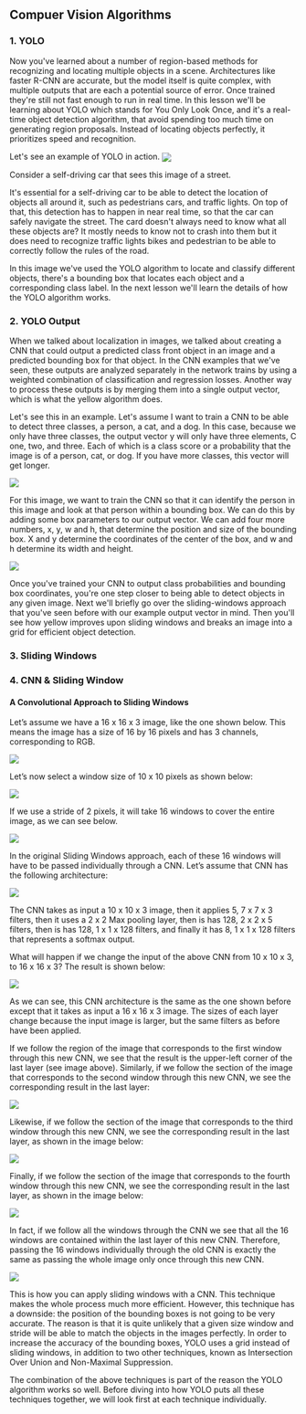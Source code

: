 ## Compuer Vision Algorithms

### 1. YOLO

Now you've learned about a number of region-based methods for recognizing and locating multiple objects in a scene.
Architectures like faster R-CNN are accurate, but the model itself is quite complex, with multiple outputs that are each a potential source of error.
Once trained they're still not fast enough to run in real time. In this lesson we'll be learning about YOLO which stands for You Only Look Once,
and it's a real-time object detection algorithm, that avoid spending too much time on generating region proposals.
Instead of locating objects perfectly, it prioritizes speed and recognition. 

Let's see an example of YOLO in action.
<img src="/Visual Representations/YOLO_Introduction.png" align="center"/></p>
Consider a self-driving car that sees this image of a street.

It's essential for a self-driving car to be able to detect the location of objects all around it, such as pedestrians cars, and traffic lights. On top of that, this detection has to happen in near real time,
so that the car can safely navigate the street. The card doesn't always need to know what all these objects are? 
It mostly needs to know not to crash into them but it does need to recognize traffic lights bikes and pedestrian to be able to correctly follow the rules of the road.

In this image we've used the YOLO algorithm to locate and classify different objects, there's a bounding box that locates each object and a corresponding class label.
In the next lesson we'll learn the details of how the YOLO algorithm works.

### 2. YOLO Output

When we talked about localization in images, we talked about creating a CNN that could output a predicted class front object in an image and a predicted bounding box for that object. In the CNN examples that we've seen, these outputs are analyzed separately in the network trains by using a weighted combination of classification and regression losses. Another way to process these outputs is by merging them into a single output vector, which is what the yellow algorithm does.

Let's see this in an example.
Let's assume I want to train a CNN to be able to detect three classes, a person, a cat, and a dog.
In this case, because we only have three classes, the output vector y will only have three elements, C one, two, and three.
Each of which is a class score or a probability that the image is of a person, cat, or dog.
If you have more classes, this vector will get longer.

<img src="/Visual Representations/YOLO_Output.png" align="center"/></p>

For this image, we want to train the CNN so that it can identify the person in this image and look at that person within a bounding box. We can do this by adding some box parameters to our output vector. We can add four more numbers, x, y, w and h, that determine the position and size of the bounding box. X and y determine the coordinates of the center of the box,
and w and h determine its width and height.

<img src="/Visual Representations/YOLO_Ouput_Vector.png" align="center"/></p>

Once you've trained your CNN to output class probabilities and bounding box coordinates, you're one step closer to being able to detect objects in any given image.
Next we'll briefly go over the sliding-windows approach that you've seen before with our example output vector in mind.
Then you'll see how yellow improves upon sliding windows and breaks an image into a grid for efficient object detection.

### 3. Sliding Windows

### 4. CNN & Sliding Window

#### A Convolutional Approach to Sliding Windows

Let’s assume we have a 16 x 16 x 3 image, like the one shown below. This means the image has a size of 16 by 16 pixels and has 3 channels, corresponding to RGB.

<img src="/Visual Representations/CNN_Sliding_Window_0.png" align="center"/></p>

Let’s now select a window size of 10 x 10 pixels as shown below:

<img src="/Visual Representations/CNN_Sliding_Window_1.png" align="center"/></p>

If we use a stride of 2 pixels, it will take 16 windows to cover the entire image, as we can see below.

<img src="/Visual Representations/CNN_Sliding_Window_2.png" align="center"/></p>

In the original Sliding Windows approach, each of these 16 windows will have to be passed individually through a CNN. Let’s assume that CNN has the following architecture:

<img src="/Visual Representations/CNN_Sliding_Window_4.jpg" align="center"/></p>

The CNN takes as input a 10 x 10 x 3 image, then it applies 5, 7 x 7 x 3 filters, then it uses a 2 x 2 Max pooling layer, then is has 128, 2 x 2 x 5 filters, then is has 128, 1 x 1 x 128 filters, and finally it has 8, 1 x 1 x 128 filters that represents a softmax output.

What will happen if we change the input of the above CNN from 10 x 10 x 3, to 16 x 16 x 3? The result is shown below:

<img src="/Visual Representations/CNN_Sliding_Window_5.png" align="center"/></p>

As we can see, this CNN architecture is the same as the one shown before except that it takes as input a 16 x 16 x 3 image. The sizes of each layer change because the input image is larger, but the same filters as before have been applied.

If we follow the region of the image that corresponds to the first window through this new CNN, we see that the result is the upper-left corner of the last layer (see image above). Similarly, if we follow the section of the image that corresponds to the second window through this new CNN, we see the corresponding result in the last layer:

<img src="/Visual Representations/CNN_Sliding_Window_6.png" align="center"/></p>

Likewise, if we follow the section of the image that corresponds to the third window through this new CNN, we see the corresponding result in the last layer, as shown in the image below:

<img src="/Visual Representations/CNN_Sliding_Window_7.png" align="center"/></p>

Finally, if we follow the section of the image that corresponds to the fourth window through this new CNN, we see the corresponding result in the last layer, as shown in the image below:

<img src="/Visual Representations/CNN_Sliding_Window_8.png" align="center"/></p>

In fact, if we follow all the windows through the CNN we see that all the 16 windows are contained within the last layer of this new CNN. Therefore, passing the 16 windows individually through the old CNN is exactly the same as passing the whole image only once through this new CNN.

<img src="/Visual Representations/CNN_Sliding_Window_9.png" align="center"/></p>

This is how you can apply sliding windows with a CNN. This technique makes the whole process much more efficient. However, this technique has a downside: the position of the bounding boxes is not going to be very accurate. The reason is that it is quite unlikely that a given size window and stride will be able to match the objects in the images perfectly. In order to increase the accuracy of the bounding boxes, YOLO uses a grid instead of sliding windows, in addition to two other techniques, known as Intersection Over Union and Non-Maximal Suppression.

The combination of the above techniques is part of the reason the YOLO algorithm works so well. Before diving into how YOLO puts all these techniques together, we will look first at each technique individually.
